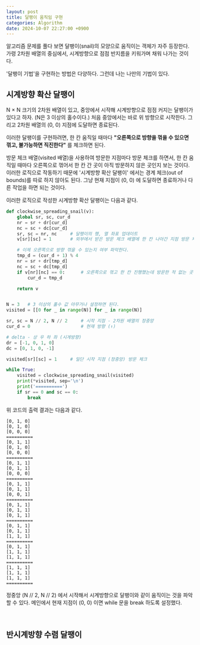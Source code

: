 ```yaml
---
layout: post
title: 달팽이 움직임 구현
categories: Algorithm
date: 2024-10-07 22:27:00 +0900
---
```

알고리즘 문제를 풀다 보면 달팽이(snail)의 모양으로 움직이는 객체가 자주 등장한다. 가령 2차원 배열의 중심에서, 시계방향으로 점점 반지름을 키워가며 채워 나가는 것이다.

'달팽이 기법'을 구현하는 방법은 다양하다. 그런데 나는 나만의 기법이 있다.

## 시계방향 확산 달팽이

N × N 크기의 2차원 배열이 있고, 중앙에서 시작해 시계방향으로 점점 커지는 달팽이가 있다고 하자. (N은 3 이상의 홀수이다.) 처음 중앙에서는 바로 위 방향으로 시작한다. 그리고 2차원 배열의 (0, 0) 지점에 도달하면 종료된다.

이러한 달팽이를 구현하려면, 한 칸 움직일 때마다 <b>"오른쪽으로 방향을 꺾을 수 있으면 꺾고, 불가능하면 직진한다"</b> 를 체크하면 된다.

방문 체크 배열(visited 배열)을 사용하여 방문한 지점마다 방문 체크를 하면서, 한 칸 움직일 때마다 오른쪽으로 꺾어서 한 칸 간 곳이 아직 방문하지 않은 곳인지 보는 것이다. 이러한 로직으로 작동하기 때문에 '시계방향 확산 달팽이' 에서는 경계 체크(out of bounds)를 따로 하지 않아도 된다. 그냥 현재 지점이 (0, 0) 에 도달하면 종료하거나 다른 작업을 하면 되는 것이다.

이러한 로직으로 작성한 시계방향 확산 달팽이는 다음과 같다.

```python
def clockwise_spreading_snail(v):
    global sr, sc, cur_d
    nr = sr + dr[cur_d]
    nc = sc + dc[cur_d]
    sr, sc = nr, nc     # 달팽이의 행, 열 좌표 업데이트
    v[sr][sc] = 1       # 외부에서 받은 방문 체크 배열에 한 칸 나아간 지점 방문 체크

    # 이제 오른쪽으로 방향 꺾을 수 있는지 여부 파악한다.
    tmp_d = (cur_d + 1) % 4
    nr = sr + dr[tmp_d]
    nc = sc + dc[tmp_d]
    if v[nr][nc] == 0:      # 오른쪽으로 꺾고 한 칸 진행했는데 방문한 적 없는 곳이면, 방향을 바로 꺾는다.
        cur_d = tmp_d

    return v


N = 3   # 3 이상의 홀수 값 아무거나 설정하면 된다.
visited = [[0 for _ in range(N)] for _ in range(N)]

sr, sc = N // 2, N // 2     # 시작 지점 - 2차원 배열의 정중앙
cur_d = 0                   # 현재 방향 (↑)

# delta - 상 우 하 좌 (시계방향)
dr = [-1, 0, 1, 0]
dc = [0, 1, 0, -1]

visited[sr][sc] = 1     # 일단 시작 지점 (정중앙) 방문 체크

while True:
    visited = clockwise_spreading_snail(visited)
    print(*visited, sep='\n')
    print('==========')
    if sr == 0 and sc == 0:
        break
```

위 코드의 출력 결과는 다음과 같다. 

```
[0, 1, 0]
[0, 1, 0]
[0, 0, 0]
==========
[0, 1, 1]
[0, 1, 0]
[0, 0, 0]
==========
[0, 1, 1]
[0, 1, 1]
[0, 0, 0]
==========
[0, 1, 1]
[0, 1, 1]
[0, 0, 1]
==========
[0, 1, 1]
[0, 1, 1]
[0, 1, 1]
==========
[0, 1, 1]
[0, 1, 1]
[1, 1, 1]
==========
[0, 1, 1]
[1, 1, 1]
[1, 1, 1]
==========
[1, 1, 1]
[1, 1, 1]
[1, 1, 1]
==========
```

정중앙 (N // 2, N // 2) 에서 시작해서 시계방향으로 달팽이와 같이 움직이는 것을 파악할 수 있다. 메인에서 현재 지점이 (0, 0) 이면 while 문을 break 하도록 설정했다.

<br>

## 반시계방향 수렴 달팽이

